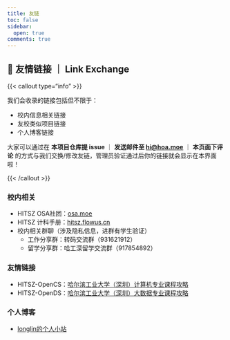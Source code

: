 ```yaml
---
title: 友链
toc: false
sidebar:
  open: true
comments: true
---
```


## 🔗 友情链接 ｜ Link Exchange

{{< callout type=“info” >}}

我们会收录的链接包括但不限于：

- 校内信息相关链接
- 友校类似项目链接
- 个人博客链接

大家可以通过在 **本项目仓库提 issue** ｜ **发送邮件至 [hi@hoa.moe](mailto:hi@hoa.moe)** ｜ **本页面下评论** 的方式与我们交换/修改友链，管理员验证通过后你的链接就会显示在本界面啦！

{{< /callout >}}

### 校内相关

- HITSZ OSA社团：[osa.moe](https://osa.moe/)
- HITSZ 计科手册：[hitsz.flowus.cn](https://hitsz.flowus.cn/)
- 校内相关群聊（涉及隐私信息，进群有学生验证）
  - 工作分享群：转码交流群（931621912）
  - 留学分享群：哈工深留学交流群（917854892）

### 友情链接

- HITSZ-OpenCS：[哈尔滨工业大学（深圳）计算机专业课程攻略](https://github.com/HITSZ-OpenCS/HITSZ-OpenCS)
- HITSZ-OpenDS：[哈尔滨工业大学（深圳）大数据专业课程攻略](https://github.com/DseidLi/HITSZ-OpenDS)

### 个人博客

- [longlin的个人小站](https://www.longlin.tech/)


